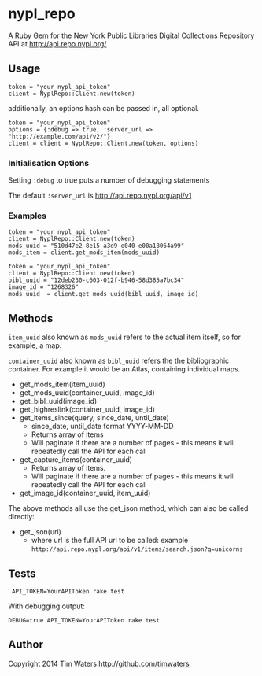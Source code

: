 # nypl_repo

A Ruby Gem for the New York Public Libraries Digital Collections Repository API at http://api.repo.nypl.org/

## Usage

```
token = "your_nypl_api_token"
client = NyplRepo::Client.new(token)
```
additionally, an options hash can be passed in, all optional.
```
token = "your_nypl_api_token"
options = {:debug => true, :server_url => "http://example.com/api/v2/"}
client = client = NyplRepo::Client.new(token, options)
```

### Initialisation Options

Setting `:debug` to true puts a number of debugging statements

The default `:server_url` is http://api.repo.nypl.org/api/v1

### Examples
```
token = "your_nypl_api_token"
client = NyplRepo::Client.new(token)
mods_uuid = "510d47e2-8e15-a3d9-e040-e00a18064a99"
mods_item = client.get_mods_item(mods_uuid)
```
```
token = "your_nypl_api_token"
client = NyplRepo::Client.new(token)
bibl_uuid = "12deb230-c603-012f-b946-58d385a7bc34"
image_id = "1268326"
mods_uuid  = client.get_mods_uuid(bibl_uuid, image_id)
```

## Methods

`item_uuid` also known as `mods_uuid` refers to the actual item itself, so for example, a map.

`container_uuid` also known as `bibl_uuid` refers the the bibliographic container. For example it would be an Atlas, containing individual maps.

* get_mods_item(item_uuid)
* get_mods_uuid(container_uuid, image_id)
* get_bibl_uuid(image_id)
* get_highreslink(container_uuid, image_id)
* get_items_since(query, since_date, until_date)
  * since_date, until_date format YYYY-MM-DD 
  * Returns array of items
  * Will paginate if there are a number of pages - this means it will repeatedly call the API for each call
* get_capture_items(container_uuid)
  * Returns array of items. 
  * Will paginate if there are a number of pages - this means it will repeatedly call the API for each call
* get_image_id(container_uuid, item_uuid)
  
The above methods all use the get_json method, which can also be called directly:
   
* get_json(url)
  * where url is the full API url to be called: example `http://api.repo.nypl.org/api/v1/items/search.json?q=unicorns`


## Tests
```
 API_TOKEN=YourAPIToken rake test
```

With debugging output:
```
DEBUG=true API_TOKEN=YourAPIToken rake test
```


## Author
Copyright 2014 Tim Waters http://github.com/timwaters  
